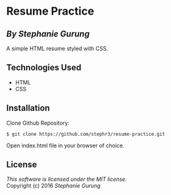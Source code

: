 # Resume Practice
## *By Stephanie Gurung*

A simple HTML resume styled with CSS.

## Technologies Used

* HTML<br>
* CSS

Installation
------------
Clone Github Repository:
```
$ git clone https://github.com/stephr3/resume-practice.git
```
Open index.html file in your browser of choice.

License
-------
_This software is licensed under the MIT license._<br>
Copyright (c) 2016 *Stephanie Gurung*
